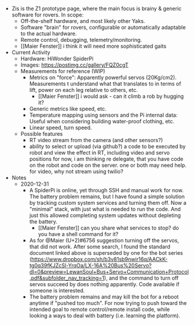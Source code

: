 - Zis is the Z1 prototype page, where the main focus is brainy & generic software for rovers. In scope:
    - Off-the-shelf hardware, and most likely other Yaks.
    - Software "brain" for rovers, configurable or automatically adaptable to the actual hardware.
    - Remote control, debugging, telemetry/monitoring.
    - [[Maier Fenster]] i think it will need more sophisticated gaits
- Current Activity
    - Hardware: HiWonder SpiderPi
    - Images: https://postimg.cc/gallery/FQZ0cgT
    - Measurements for reference (WIP)
        - Metrics on "force": Apparently powerful servos (20Kg/cm2). Measurements t understand what that translates to in terms of lift, power on each leg relative to others, etc.
            - [[Maier Fenster]] i would ask - can it climb a rob by hugging it?
        - Generic metrics like speed, etc.
        - Temperature mapping using sensors and the Pi internal data: Useful when considering building water-proof clothing, etc.
        - Linear speed, turn speed.
    - Possible features
        - RT video stream from the camera (and other sensors?)
        - ability to select or upload (via github?) a code to be executed by robot and view the effect in RT, including video and servo positions
for now, i am thinking re delegate, that you have code on the robot and code on the server. one or both may need help. for video, why not stream using twilio?
- Notes
    - 2020-12-31
        - A SpiderPi is online, yet through SSH and manual work for now. The battery problem remains, but I have found a simple solution by tracking custom system services and turning them off. Now a "minimal" stack, with just what is needed to run the code. And just this allowed completing system updates without depleting the battery.
            - [[Maier Fenster]] can you share what services to stop? do you have a shell command for it?
        - As for @Maier (U+2)#6756 suggestion turning off the servos, that did not work. After some search, I found the standard document linked above is superseded by one for the bot series (https://www.dropbox.com/sh/b3v81sb9nwir16q/AACkK-tg0q39fKJZcSl-YrqOa/LX-16A%20Bus%20Servo?dl=0&preview=LewanSoul+Bus+Servo+Communication+Protocol.pdf&subfolder_nav_tracking=1), and the command to turn off servos succeed by does nothing apparently. Code available if someone is interested.
        - The battery problem remains and may kill the bot for a reboot anytime if "pushed too much". For now trying to push toward the intended goal to remote control/remote install code, while looking a ways to deal with battery (i.e. learning the platform).
